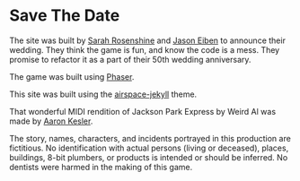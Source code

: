 # Save The Date
The site was built by [Sarah Rosenshine](https://github.com/rosenshine) and [Jason Eiben](https://github.com/mreiben) to announce their wedding. They think the game is fun, and know the code is a mess. They promise to refactor it as a part of their 50th wedding anniversary.

The game was built using [Phaser](https://phaser.io).

This site was built using the [airspace-jekyll](https://github.com/ndrewtl/airspace-jekyll) theme.

That wonderful MIDI rendition of Jackson Park Express by Weird Al was made by [Aaron Kesler](https://www.youtube.com/watch?v=qSid8QV2Xh4).

The story, names, characters, and incidents portrayed in this production are fictitious. No identification with actual persons (living or deceased), places, buildings, 8-bit plumbers, or products is intended or should be inferred. No dentists were harmed in the making of this game.
